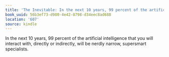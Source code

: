 ```yaml
---
title: 'The Inevitable: In the next 10 years, 99 percent of the artificial intellige…'
book_uuid: 56b3ef73-d980-4e42-8798-d34eec8ad688
location: '607'
source: kindle
---
```


In the next 10 years, 99 percent of the artificial intelligence that you will interact with, directly or indirectly, will be nerdly narrow, supersmart specialists.